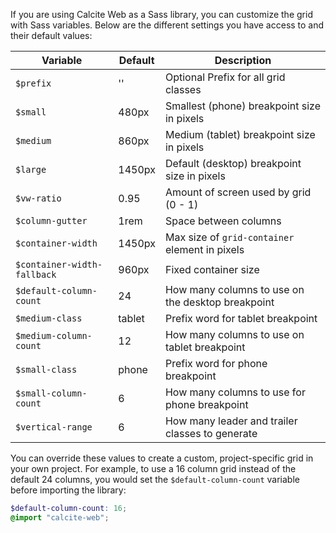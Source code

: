 If you are using Calcite Web as a Sass library, you can customize the grid with Sass variables. Below are the different settings you have access to and their default values:

| Variable                    | Default | Description                                       |
| --------------------------- | ------- | ------------------------------------------------- |
| `$prefix`                   | ''      | Optional Prefix for all grid classes              |
| `$small`                    | 480px   | Smallest (phone) breakpoint size in pixels        |
| `$medium`                   | 860px   | Medium (tablet) breakpoint size in pixels         |
| `$large`                    | 1450px  | Default (desktop) breakpoint size in pixels       |
| `$vw-ratio`                 | 0.95    | Amount of screen used by grid (0 - 1)             |
| `$column-gutter`            | 1rem    | Space between columns                             |
| `$container-width`          | 1450px  | Max size of `grid-container` element in pixels    |
| `$container-width-fallback` | 960px   | Fixed container size                              |
| `$default-column-count`     | 24      | How many columns to use on the desktop breakpoint |
| `$medium-class`             | tablet  | Prefix word for tablet breakpoint                 |
| `$medium-column-count`      | 12      | How many columns to use on tablet breakpoint      |
| `$small-class`              | phone   | Prefix word for phone breakpoint                  |
| `$small-column-count`       | 6       | How many columns to use for phone breakpoint      |
| `$vertical-range`           | 6       | How many leader and trailer classes to generate   |


You can override these values to create a custom, project-specific grid in your own project. For example, to use a 16 column grid instead of the default 24 columns, you would set the `$default-column-count` variable before importing the library:

```scss
$default-column-count: 16;
@import "calcite-web";
```

